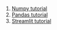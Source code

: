 1. [Numpy tutorial](https://www.machinelearningnuggets.com/numpy-tutorial)
2. [Pandas tutorial](https://www.machinelearningnuggets.com/pandas-tutorial)
3. [Streamlit tutorial](https://www.machinelearningnuggets.com/streamlit-tutorial)
